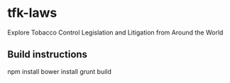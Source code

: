 # tfk-laws
Explore Tobacco Control Legislation and Litigation from Around the World

## Build instructions

npm install
bower install
grunt build
